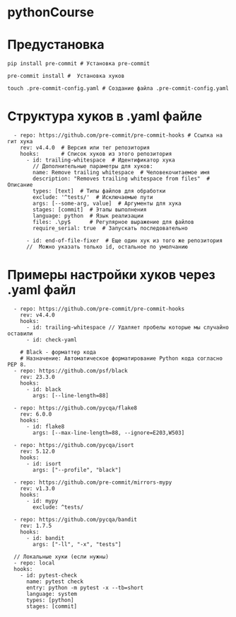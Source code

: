 # pythonCourse
# Предустановка
```pip install pre-commit # Установка pre-commit```

```pre-commit install #  Установка хуков```

```touch .pre-commit-config.yaml # Создание файла .pre-commit-config.yaml```

# Структура хуков в .yaml файле
```repos:
  - repo: https://github.com/pre-commit/pre-commit-hooks # Ссылка на гит хука
    rev: v4.4.0  # Версия или тег репозитория
    hooks:       # Список хуков из этого репозитория
      - id: trailing-whitespace  # Идентификатор хука
        // Дополнительные параметры для хуков:
        name: Remove trailing whitespace  # Человекочитаемое имя
        description: "Removes trailing whitespace from files"  # Описание
        types: [text]  # Типы файлов для обработки
        exclude: '^tests/'  # Исключаемые пути
        args: [--some-arg, value]  # Аргументы для хука
        stages: [commit]  # Этапы выполнения
        language: python  # Язык реализации
        files: .\py$      # Регулярное выражение для файлов
        require_serial: true  # Запускать последовательно

      - id: end-of-file-fixer  # Еще один хук из того же репозитория
      //  Можно указать только id, остальное по умолчанию
```
# Примеры настройки хуков через .yaml файл
```repos:
  - repo: https://github.com/pre-commit/pre-commit-hooks
    rev: v4.4.0
    hooks:
      - id: trailing-whitespace // Удаляет пробелы которые мы случайно оставили
      - id: check-yaml

    # Black - форматтер кода
    # Назначение: Автоматическое форматирование Python кода согласно PEP 8.
  - repo: https://github.com/psf/black
    rev: 23.3.0
    hooks:
      - id: black
        args: [--line-length=88]

  - repo: https://github.com/pycqa/flake8
    rev: 6.0.0
    hooks:
      - id: flake8
        args: [--max-line-length=88, --ignore=E203,W503]

  - repo: https://github.com/pycqa/isort
    rev: 5.12.0
    hooks:
      - id: isort
        args: ["--profile", "black"]

  - repo: https://github.com/pre-commit/mirrors-mypy
    rev: v1.3.0
    hooks:
      - id: mypy
        exclude: ^tests/

  - repo: https://github.com/pycqa/bandit
    rev: 1.7.5
    hooks:
      - id: bandit
        args: ["-ll", "-x", "tests"]

  // Локальные хуки (если нужны)
  - repo: local
  hooks:
    - id: pytest-check
      name: pytest check
      entry: python -m pytest -x --tb=short
      language: system
      types: [python]
      stages: [commit]
```
